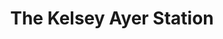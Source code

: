 ---
title: The Kelsey Ayer Station
address: 457 N First St, San Jose, CA 95112
developer: The Kelsey Ayer Station LLC
municipality: San Jose
units: 115
phase: Complete
permits:
    H19-019:
        status: Complete
        initial_date: 2019-05-06
        final_date: None
        apn: [25920066]
        address: 457 N First St, San Jose, CA 95112
        description: Site Development Permit to allow the demolition of the existing building and construction of a new six-story, 115-unit multi-family (with approximately 77% of affordable units) on an approximately 0.47-gross acre site
        names: Micaela Connery w/ The Kelsey Ayer Station LLC;
geometry: [37.34337071531266, -121.89629533232518]
published: True
---
